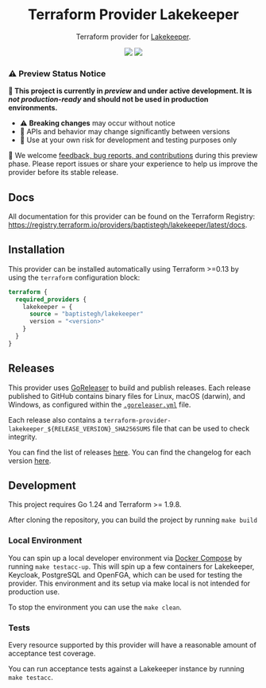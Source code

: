 <div align="center">
    <h1>Terraform Provider Lakekeeper</h1>
    <p>
Terraform provider for <a href="https://docs.lakekeeper.io/">Lakekeeper</a>.<p>
    <a href="https://registry.terraform.io/providers/baptistegh/lakekeeper/latest/docs"><img src="https://img.shields.io/static/v1?label=Docs&message=terraform-provider-lakekeeper&color=000000&style=for-the-badge" /></a>
  <a href="https://github.com/baptistegh/terraform-provider-lakekeeper/releases"><img src="https://img.shields.io/badge/status-preview-orange?style=for-the-badge" /></a>
</div>

### ⚠️ Preview Status Notice

**🚧 This project is currently in _preview_ and under active development. It is _not production-ready_ and should not be used in production environments.**

- ⚠️ **Breaking changes** may occur without notice  
- 🔄 APIs and behavior may change significantly between versions  
- 🧪 Use at your own risk for development and testing purposes only  

💬 We welcome [feedback, bug reports, and contributions](https://github.com/baptistegh/terraform-provider-lakekeeper/issues) during this preview phase. Please report issues or share your experience to help us improve the provider before its stable release.



## Docs

All documentation for this provider can be found on the Terraform Registry: https://registry.terraform.io/providers/baptistegh/lakekeeper/latest/docs.

## Installation

This provider can be installed automatically using Terraform >=0.13 by using the `terraform` configuration block:

```terraform
terraform {
  required_providers {
    lakekeeper = {
      source = "baptistegh/lakekeeper"
      version = "<version>"
    }
  }
}
```

## Releases

This provider uses [GoReleaser](https://goreleaser.com/]) to build and publish releases. Each release published to GitHub contains binary files for Linux, macOS (darwin), and Windows, as configured within the [`.goreleaser.yml`](https://github.com/baptistegh/terraform-provider-lakekeeper/blob/main/.goreleaser.yml) file.

Each release also contains a `terraform-provider-lakekeeper_${RELEASE_VERSION}_SHA256SUMS` file that can be used to check integrity.

You can find the list of releases [here](https://github.com/baptistegh/terraform-provider-lakekeeper/releases). You can find the changelog for each version [here](https://github.com/baptistegh/terraform-provider-lakekeeper/blob/main/CHANGELOG.md).

## Development

This project requires Go 1.24 and Terraform >= 1.9.8.

After cloning the repository, you can build the project by running `make build`

### Local Environment

You can spin up a local developer environment via [Docker Compose](https://docs.docker.com/compose/) by running `make testacc-up`. This will spin up a few containers for Lakekeeper, Keycloak, PostgreSQL and OpenFGA, which can be used for testing the provider. This environment and its setup via make local is not intended for production use.

To stop the environment you can use the `make clean`.

### Tests

Every resource supported by this provider will have a reasonable amount of acceptance test coverage.

You can run acceptance tests against a Lakekeeper instance by running `make testacc`.